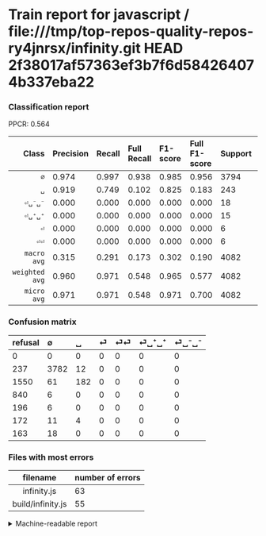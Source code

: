 # Train report for javascript / file:///tmp/top-repos-quality-repos-ry4jnrsx/infinity.git HEAD 2f38017af57363ef3b7f6d584264074b337eba22

### Classification report

PPCR: 0.564

| Class | Precision | Recall | Full Recall | F1-score | Full F1-score | Support | Full Support | PPCR |
|------:|:----------|:-------|:------------|:---------|:---------|:--------|:-------------|:-----|
| `∅` | 0.974| 0.997| 0.938| 0.985| 0.956| 3794| 4031| 0.941 |
| `␣` | 0.919| 0.749| 0.102| 0.825| 0.183| 243| 1793| 0.136 |
| `⏎␣⁻␣⁻` | 0.000| 0.000| 0.000| 0.000| 0.000| 18| 181| 0.099 |
| `⏎␣⁺␣⁺` | 0.000| 0.000| 0.000| 0.000| 0.000| 15| 187| 0.080 |
| `⏎` | 0.000| 0.000| 0.000| 0.000| 0.000| 6| 846| 0.007 |
| `⏎⏎` | 0.000| 0.000| 0.000| 0.000| 0.000| 6| 202| 0.030 |
| `macro avg` | 0.315| 0.291| 0.173| 0.302| 0.190| 4082| 7240| 0.564 |
| `weighted avg` | 0.960| 0.971| 0.548| 0.965| 0.577| 4082| 7240| 0.564 |
| `micro avg` | 0.971| 0.971| 0.548| 0.971| 0.700| 4082| 7240| 0.564 |

### Confusion matrix

|refusal|  ∅| ␣| ⏎| ⏎⏎| ⏎␣⁺␣⁺| ⏎␣⁻␣⁻| 
|:---|:---|:---|:---|:---|:---|:---|
|0 |0 |0 |0 |0 |0 |0 |
|237 |3782 |12 |0 |0 |0 |0 |
|1550 |61 |182 |0 |0 |0 |0 |
|840 |6 |0 |0 |0 |0 |0 |
|196 |6 |0 |0 |0 |0 |0 |
|172 |11 |4 |0 |0 |0 |0 |
|163 |18 |0 |0 |0 |0 |0 |

### Files with most errors

| filename | number of errors|
|:----:|:-----|
| infinity.js | 63 |
| build/infinity.js | 55 |

<details>
    <summary>Machine-readable report</summary>
```json
{
  "cl_report": {"macro avg": {"f1-score": 0.30175820147166854, "precision": 0.3154883888663497, "recall": 0.2909680507739822, "support": 4082}, "micro avg": {"f1-score": 0.9710926016658501, "precision": 0.9710926016658501, "recall": 0.9710926016658501, "support": 4082}, "weighted avg": {"f1-score": 0.9647818646048347, "precision": 0.9597567807699854, "recall": 0.9710926016658501, "support": 4082}, "\u2205": {"f1-score": 0.9851523834331858, "precision": 0.9737384140061792, "recall": 0.9968371112282551, "support": 3794}, "\u23ce": {"f1-score": 0.0, "precision": 0.0, "recall": 0.0, "support": 6}, "\u23ce\u23ce": {"f1-score": 0.0, "precision": 0.0, "recall": 0.0, "support": 6}, "\u23ce\u2423\u207a\u2423\u207a": {"f1-score": 0.0, "precision": 0.0, "recall": 0.0, "support": 15}, "\u23ce\u2423\u207b\u2423\u207b": {"f1-score": 0.0, "precision": 0.0, "recall": 0.0, "support": 18}, "\u2423": {"f1-score": 0.8253968253968255, "precision": 0.9191919191919192, "recall": 0.7489711934156379, "support": 243}},
  "cl_report_full": {"macro avg": {"f1-score": 0.18974608733615864, "precision": 0.3154883888663497, "recall": 0.1732890972450034, "support": 7240}, "micro avg": {"f1-score": 0.700229641406112, "precision": 0.9710926016658501, "recall": 0.5475138121546961, "support": 7240}, "weighted avg": {"f1-score": 0.5773538205633816, "precision": 0.7697860024820469, "recall": 0.5475138121546961, "support": 7240}, "\u2205": {"f1-score": 0.9556538218572331, "precision": 0.9737384140061792, "recall": 0.9382287273629373, "support": 4031}, "\u23ce": {"f1-score": 0.0, "precision": 0.0, "recall": 0.0, "support": 846}, "\u23ce\u23ce": {"f1-score": 0.0, "precision": 0.0, "recall": 0.0, "support": 202}, "\u23ce\u2423\u207a\u2423\u207a": {"f1-score": 0.0, "precision": 0.0, "recall": 0.0, "support": 187}, "\u23ce\u2423\u207b\u2423\u207b": {"f1-score": 0.0, "precision": 0.0, "recall": 0.0, "support": 181}, "\u2423": {"f1-score": 0.18282270215971871, "precision": 0.9191919191919192, "recall": 0.1015058561070831, "support": 1793}},
  "ppcr": 0.5638121546961326
}
```
</details>
